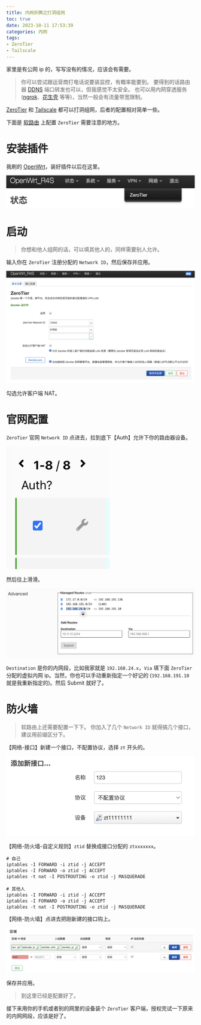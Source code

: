 ```yaml
---
title: 内网折腾之打洞组网
toc: true
date: 2023-10-11 17:53:39
categories: 内网
tags:
- ZeroTier
- Tailscale
---
```

家里是有公网 ip 的，写写没有的情况，应该会有需要。
<!-- more -->

> 你可以尝试跟运营商打电话说要装监控，有概率能要到。
> 要得到的话路由器 [DDNS](https://baike.baidu.com/item/ddns/670146) 端口转发也可以，但我感觉不太安全。
> 也可以用内网穿透服务 ([ngrok](https://ngrok.cc)、[花生壳](https://hsk.oray.com) 等等)，当然一般会有流量带宽限制。

[ZeroTier](https://www.zerotier.com) 和 [Tailscale](https://tailscale.com) 都可以打洞组网，后者的配置相对简单一些。

下面是 [软路由](https://cloud.tencent.com/developer/article/1850766) 上配置 `ZeroTier` 需要注意的地方。

# 安装插件

我刷的 [OpenWrt](https://openwrt.org)，装好插件以后在这里。

![截屏2023-10-11_18.12.27.png](/images/截屏2023-10-11_18.12.27.png)

# 启动

> 你想和他人组网的话，可以填其他人的，同样需要别人允许。

输入你在 `ZeroTier` 注册分配的 `Network ID`，然后保存并应用。

![截屏2023-10-11_18.13.52.png](/images/截屏2023-10-11_18.13.52.png)

勾选允许客户端 NAT。

# 官网配置

`ZeroTier` 官网 `Network ID` 点进去，拉到底下【Auth】允许下你的路由器设备。

![截屏2023-10-11_18.23.27.png](/images/截屏2023-10-11_18.23.27.png)

然后往上滑滑。

![截屏2023-10-11_18.24.34.png](/images/截屏2023-10-11_18.24.34.png)

`Destination` 是你的内网段，比如我家就是 `192.168.24.x`，`Via` 填下面 `ZeroTier` 分配的虚拟内网 ip。当然，你也可以手动重新指定一个好记的 (`192.168.191.10` 就是我重新指定的)。然后 Submit 就好了。

# 防火墙

> 软路由上还需要配置一下下。
> 你加入了几个 `Network ID` 就得搞几个接口，建议用前缀区分下。

【网络-接口】新建一个接口，不配置协议，选择 `zt` 开头的。

![截屏2023-10-11_18.32.14.png](/images/截屏2023-10-11_18.32.14.png)

【网络-防火墙-自定义规则】`ztid` 替换成接口分配的 `ztxxxxxxx`。

```
# 自己
iptables -I FORWARD -i ztid -j ACCEPT
iptables -I FORWARD -o ztid -j ACCEPT
iptables -t nat -I POSTROUTING -o ztid -j MASQUERADE

# 其他人
iptables -I FORWARD -i ztid -j ACCEPT
iptables -I FORWARD -o ztid -j ACCEPT
iptables -t nat -I POSTROUTING -o ztid -j MASQUERADE
```

【网络-防火墙】点进去把刚新建的接口钩上。

![截屏2023-10-11_18.35.40.png](/images/截屏2023-10-11_18.35.40.png)

保存并应用。

> 到这里已经是配置好了。

接下来用你的手机或者别的网里的设备装个 `ZeroTier` 客户端，授权完试一下原来的内网网段，应该是好了。